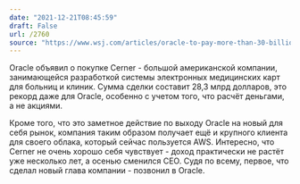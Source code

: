 ```yaml
---
date: "2021-12-21T08:45:59"
draft: False
url: /2760
source: "https://www.wsj.com/articles/oracle-to-pay-more-than-30-billion-for-cerner-11640006531"
---
```


Oracle объявил о покупке Cerner - большой американской компании, занимающейся разработкой системы электронных медицинских карт для больниц и клиник. Сумма сделки составит 28,3 млрд долларов, это рекорд даже для Oracle, особенно с учетом того, что расчёт деньгами, а не акциями. 

Кроме того, что это заметное действие по выходу Oracle на новый для себя рынок, компания таким образом получает ещё и крупного клиента для своего облака, который сейчас пользуется AWS. Интересно, что Cerner не очень хорошо себя чувствует - доход практически не растёт уже несколько лет, а осенью сменился CEO. Судя по всему, первое, что сделал новый глава компании - позвонил в Oracle.
